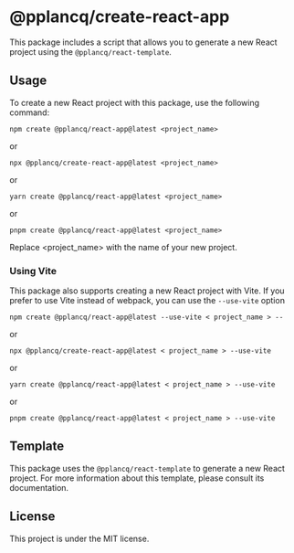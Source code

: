 # @pplancq/create-react-app

This package includes a script that allows you to generate a new React project using the `@pplancq/react-template`.

## Usage

To create a new React project with this package, use the following command:

```shell
npm create @pplancq/react-app@latest <project_name>
```

or

```shell
npx @pplancq/create-react-app@latest <project_name>
```

or

```shell
yarn create @pplancq/react-app@latest <project_name>
```

or

```shell
pnpm create @pplancq/react-app@latest <project_name>
```

Replace <project_name> with the name of your new project.

### Using Vite

This package also supports creating a new React project with Vite. If you prefer to use Vite instead of webpack, you can use the `--use-vite` option

```shell
npm create @pplancq/react-app@latest --use-vite < project_name > --
```

or

```shell
npx @pplancq/create-react-app@latest < project_name > --use-vite
```

or

```shell
yarn create @pplancq/react-app@latest < project_name > --use-vite
```

or

```shell
pnpm create @pplancq/react-app@latest < project_name > --use-vite
```

## Template

This package uses the `@pplancq/react-template` to generate a new React project.
For more information about this template, please consult its documentation.

## License

This project is under the MIT license.
